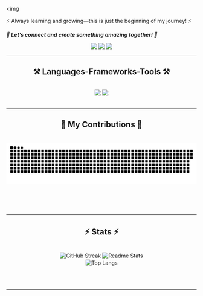 <img
  
  ⚡ Always learning and growing—this is just the beginning of my journey! ⚡ 
  
  ***🚀 Let’s connect and create something amazing together! 🚀***
  
</div>

<div align="center">
  <a href="mailto:dickyhaikal12@gmail.com">
    <img src="https://img.shields.io/badge/Gmail-333333?style=for-the-badge&logo=gmail&logoColor=red" />
  </a>
  <a href="https://linkedin.com/in/m-dicky-haikal-aly" target="_blank">
    <img src="https://img.shields.io/badge/LinkedIn-0077B5?style=for-the-badge&logo=linkedin&logoColor=white" target="_blank" />
  </a>
  <a href="https://instagram.com/dickyhaa12" target="_blank"></a>
    <img src="https://img.shields.io/badge/Instagram-E4405F?style=for-the-badge&logo=instagram&logoColor=white" target="_blank" />
  </a>
</div>

<hr />

<h2 align="center">⚒️ Languages-Frameworks-Tools ⚒️</h2>
<br />
<div align="center">
  <img
    src="https://skillicons.dev/icons?i=html,css,javascript,py,c,cpp,mysql,bash"
  />
  <img
    src="https://skillicons.dev/icons?i=github,figma,git,linux,vscode"
  /><br />
</div>

<br />
<hr />

<div align="center">
  <h2>🐍 My Contributions 🐍</h2>
  <br />
  <img
    alt="Generate Snake Contribution Graph"
    src="https://raw.githubusercontent.com/dickyhaa/dickyhaa/output/github-contribution-grid-snake.svg"
  />

  <br /><br /><br />
</div>

<hr />

<h2 align="center">⚡ Stats ⚡</h2>
<br />
<div align="center">
  <img
    width="390"
    src="https://streak-stats.demolab.com?user=dickyhaa&theme=tokyonight&border_radius=5&short_numbers=true&mode=weekly"
    alt="GitHub Streak"
  />
  <img
    width="390"
    src="https://github-readme-stats.vercel.app/api?username=dickyhaa&theme=tokyonight&show_icons=true&hide_border=false&count_private=true"
    alt="Readme Stats"
  />
  <br />
  <img
    width="325"
    align="center"
    src="https://github-readme-stats.vercel.app/api/top-langs/?username=dickyhaa&theme=tokyonight&show_icons=true&hide_border=false&layout=compact"
    alt="Top Langs"
  />
</div>

<br /><br />

<hr />

<br />
